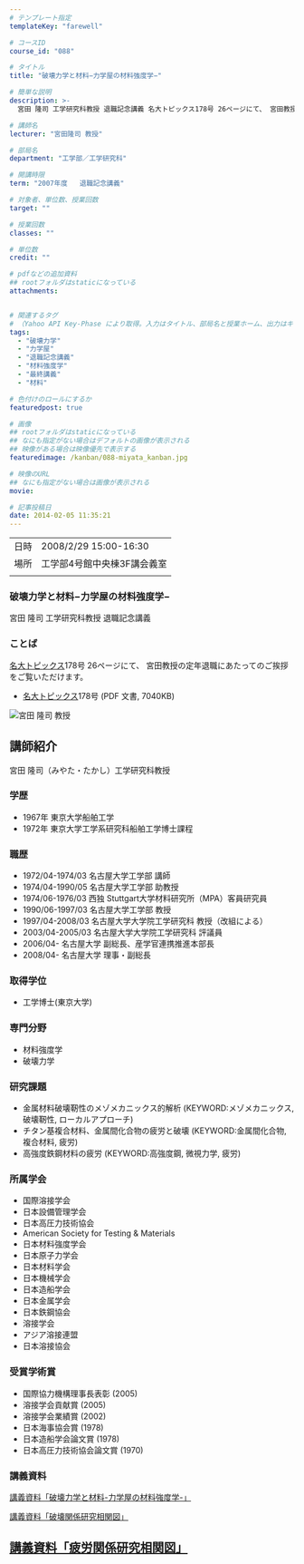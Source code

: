 ```yaml
---
# テンプレート指定
templateKey: "farewell"

# コースID
course_id: "088"

# タイトル
title: "破壊力学と材料−力学屋の材料強度学−"

# 簡単な説明
description: >-
  宮田 隆司 工学研究科教授 退職記念講義 名大トピックス178号 26ページにて、 宮田教授の定年退職にあたってのご挨拶をご覧いただけます。   * 名大ト ....

# 講師名
lecturer: "宮田隆司 教授"

# 部局名
department: "工学部／工学研究科"

# 開講時限
term: "2007年度	退職記念講義"

# 対象者、単位数、授業回数
target: ""

# 授業回数
classes: ""

# 単位数
credit: ""

# pdfなどの追加資料
## rootフォルダはstaticになっている
attachments:


# 関連するタグ
# （Yahoo API Key-Phase により取得。入力はタイトル、部局名と授業ホーム、出力はキーフレーズ（tags））
tags:
  - "破壊力学"
  - "力学屋"
  - "退職記念講義"
  - "材料強度学"
  - "最終講義"
  - "材料"

# 色付けのロールにするか
featuredpost: true

# 画像
## rootフォルダはstaticになっている
## なにも指定がない場合はデフォルトの画像が表示される
## 映像がある場合は映像優先で表示する
featuredimage: /kanban/088-miyata_kanban.jpg

# 映像のURL
## なにも指定がない場合は画像が表示される
movie: 

# 記事投稿日
date: 2014-02-05 11:35:21
---
```


|   |   |
|---|---|
| 日時 | 2008/2/29  15:00-16:30 |
| 場所 | 工学部4号館中央棟3F講会義室 |
|   |   |


### 破壊力学と材料−力学屋の材料強度学−

宮田 隆司 工学研究科教授 退職記念講義

### ことば

[名大トピックス](http://www.nagoya-u.ac.jp/about-nu/public-relations/publication/topics-archive.html)178号 26ページにて、 宮田教授の定年退職にあたってのご挨拶をご覧いただけます。

* <a href="http://www.nagoya-u.ac.jp/about-nu/public-relations/publication/upload_images/no178.pdf" target="_blank">[名大トピックス](http://www.nagoya-u.ac.jp/about-nu/public-relations/publication/topics-archive.html)178号</a> (PDF 文書, 7040KB)


![宮田 隆司 教授](https://ocw.nagoya-u.jp/files/88/miyata_kao.jpg) 

## 講師紹介

宮田 隆司（みやた・たかし）工学研究科教授

### 学歴

* 1967年  東京大学船舶工学
* 1972年  東京大学工学系研究科船舶工学博士課程

### 職歴

* 1972/04-1974/03 名古屋大学工学部 講師
* 1974/04-1990/05 名古屋大学工学部 助教授
* 1974/06-1976/03 西独 Stuttgart大学材料研究所（MPA）客員研究員
* 1990/06-1997/03 名古屋大学工学部 教授
* 1997/04-2008/03 名古屋大学大学院工学研究科 教授（改組による）
* 2003/04-2005/03 名古屋大学大学院工学研究科 評議員
* 2006/04- 名古屋大学 副総長、産学官連携推進本部長
* 2008/04- 名古屋大学 理事・副総長

### 取得学位

* 工学博士(東京大学)

### 専門分野

* 材料強度学
* 破壊力学

### 研究課題

* 金属材料破壊靭性のメゾメカニックス的解析 (KEYWORD:メゾメカニックス, 破壊靭性, ローカルアプローチ)
* チタン基複合材料、金属間化合物の疲労と破壊 (KEYWORD:金属間化合物, 複合材料, 疲労)
* 高強度鉄鋼材料の疲労 (KEYWORD:高強度鋼, 微視力学, 疲労)

### 所属学会

* 国際溶接学会
* 日本設備管理学会
* 日本高圧力技術協会
* American Society for Testing & Materials
* 日本材料強度学会
* 日本原子力学会
* 日本材料学会
* 日本機械学会
* 日本造船学会
* 日本金属学会
* 日本鉄鋼協会
* 溶接学会
* アジア溶接連盟
* 日本溶接協会

### 受賞学術賞

* 国際協力機構理事長表彰 (2005)
* 溶接学会貢献賞 (2005)
* 溶接学会業績賞 (2002)
* 日本海事協会賞 (1978)
* 日本造船学会論文賞 (1978)
* 日本高圧力技術協会論文賞 (1970)


### 講義資料

[講義資料「破壊力学と材料-力学屋の材料強度学-」](https://ocw.nagoya-u.jp/files/88/miyata_lect.pdf) 

[講義資料「破壊関係研究相関図」](https://ocw.nagoya-u.jp/files/88/miyata_graph_1.jpg) 

[講義資料「疲労関係研究相関図」](https://ocw.nagoya-u.jp/files/88/miyata_graph_2.jpg) 
-----